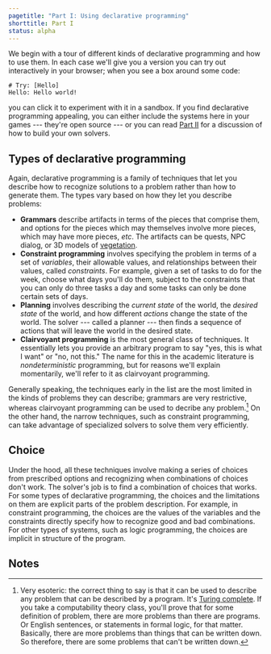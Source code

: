 ```yaml
---
pagetitle: "Part I: Using declarative programming"
shorttitle: Part I
status: alpha
---
```

We begin with a tour of different kinds of declarative programming and how to use them.  In each case we'll give you a version you can try out interactively in your browser; when you see a box around some code:
```Step
# Try: [Hello]
Hello: Hello world!
```
you can click it to experiment with it in a sandbox.  If you find declarative programming appealing, you can either include the systems here in your games --- they're open source --- or you can read [Part II](part_ii) for a discussion of how to build your own solvers.

## Types of declarative programming

Again, declarative programming is a family of techniques that let you describe how to recognize solutions to a problem rather than how to generate them.  The types vary based on how they let you describe problems:

* **Grammars** describe artifacts in terms of the pieces that comprise them, and options for the pieces which may themselves involve more pieces, which may have more pieces, *etc*.  The artifacts can be quests, NPC dialog, or 3D models of [vegetation](https://store.speedtree.com/).
* **Constraint programming** involves specifying the problem in terms of a set of *variables*, their allowable values, and relationships between their values, called *constraints*.  For example, given a set of tasks to do for the week, choose what days you'll do them, subject to the constraints that you can only do three tasks a day and some tasks can only be done certain sets of days.
* **Planning** involves describing the *current state* of the world, the *desired state* of the world, and how different *actions* change the state of the world.  The solver --- called a planner --- then finds a sequence of actions that will leave the world in the desired state.
* **Clairvoyant programming** is the most general class of techniques.  It essentially lets you provide an arbitrary program to say "yes, this is what I want" or "no, not this."  The name for this in the academic literature is *nondeterministic* programming, but for reasons we'll explain momentarily, we'll refer to it as clairvoyant programming.

Generally speaking, the techniques early in the list are the most limited in the kinds of problems they can describe; grammars are very restrictive, whereas clairvoyant programming can be used to decribe any problem.[^1]  On the other hand, the narrow techniques, such as constraint programming, can take advantage of specialized solvers to solve them very efficiently. 

## Choice

Under the hood, all these techniques involve making a series of choices from prescribed options and recognizing when combinations of choices don't work.  The solver's job is to find a combination of choices that works.  For some types of declarative programming, the choices and the limitations on them are explicit parts of the problem description.  For example, in constraint programming, the choices are the values of the variables and the constraints directly specify how to recognize good and bad combinations.  For other types of systems, such as logic programming, the choices are implicit in structure of the program.  

## Notes

[^1]: Very esoteric: the correct thing to say is that it can be used to describe any problem that can be described by a program.  It's [Turing complete](wiki:Turing_completeness).  If you take a computability theory class, you'll prove that for some definition of problem, there are more problems than there are programs.  Or English sentences, or statements in formal logic, for that matter.  Basically, there are more problems than things that can be written down.  So therefore, there are some problems that can't be written down.